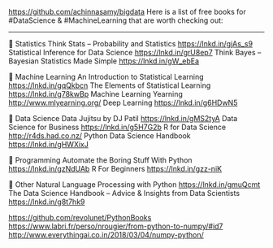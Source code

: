https://github.com/achinnasamy/bigdata
Here is a list of free books for #DataScience & #MachineLearning that are worth checking out: 

- - -
📕 Statistics 
Think Stats – Probability and Statistics 
https://lnkd.in/gjAs_s9
Statistical Inference for Data Science
https://lnkd.in/grU8ep7
Think Bayes – Bayesian Statistics Made Simple
https://lnkd.in/gW_ebEa


📗 Machine Learning 
An Introduction to Statistical Learning 
https://lnkd.in/gqQkbcn
The Elements of Statistical Learning
https://lnkd.in/g78kwBp
Machine Learning Yearning
http://www.mlyearning.org/
Deep Learning
https://lnkd.in/g6HDwN5


📘 Data Science 
Data Jujitsu by DJ Patil
https://lnkd.in/gMS2tyA
Data Science for Business 
https://lnkd.in/g5H7G2b
R for Data Science
http://r4ds.had.co.nz/
Python Data Science Handbook
https://lnkd.in/gHWXixJ


📙 Programming
Automate the Boring Stuff With Python
https://lnkd.in/gzNdUAb
R For Beginners 
https://lnkd.in/gzz-niK


📒 Other
Natural Language Processing with Python
https://lnkd.in/gmuQcmt
The Data Science Handbook – Advice & Insights from Data Scientists
https://lnkd.in/g8t7hk9

https://github.com/revolunet/PythonBooks
https://www.labri.fr/perso/nrougier/from-python-to-numpy/#id7
http://www.everythingai.co.in/2018/03/04/numpy-python/
